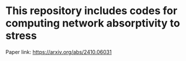 <h1>This repository includes codes for computing network absorptivity to stress</h1>
    <p>Paper link: <a href="https://arxiv.org/abs/2410.06031" target="_blank">https://arxiv.org/abs/2410.06031</a></p>
